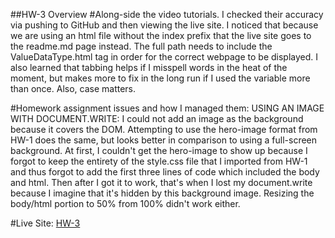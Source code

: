 ##HW-3 Overview
#Along-side the video tutorials.
I checked their accuracy via pushing
to GitHub and then viewing the live site. I noticed that because we are using an
html file without the index prefix that the live site goes to the readme.md page
instead. The full path needs to include the ValueDataType.html tag in order
 for the correct webpage to be displayed. I also learned that tabbing helps if I
 misspell words in the heat of the moment, but makes more to fix in the long run
 if I used the variable more than once. Also, case matters.

#Homework assignment issues and how I managed them:
USING AN IMAGE WITH DOCUMENT.WRITE:
 I could not add an image as the background because it covers the DOM.
 Attempting to use the hero-image format from HW-1 does the same, but looks better in
 comparison to using a full-screen background. At first, I couldn't  get the hero-image
to show up because I forgot to keep the entirety of the style.css file that I imported
from HW-1 and thus forgot to add the first three lines of code which included the
body and html. Then after I got it to work, that's when I lost my document.write
because I imagine that it's hidden by this background image. Resizing the body/html
portion to 50% from 100% didn't work either. 



#Live Site:
[HW-3](https://ewilsey.github.io/MART441/HW-3/)

